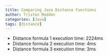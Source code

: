```yaml
---
title: Comparing Java Distance Functions
author: Tristan Madden
categories: [Java]
tags: [distance]
---
```

- Distance formula 1 execution time: 2224ms
- Distance formula 2 execution time: 4ms
- Distance formula 3 execution time: 3ms
<br>
<br>
<script src="https://gist.github.com/Trimad/b222a8e360aa2fb17da2e512f4d4d22a.js"></script>